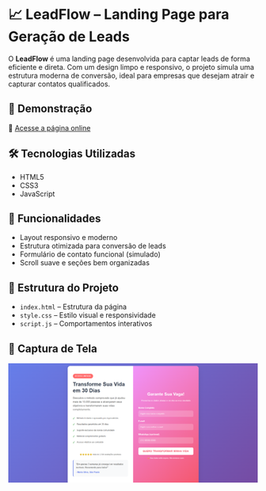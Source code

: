 # 📈 LeadFlow – Landing Page para Geração de Leads

O **LeadFlow** é uma landing page desenvolvida para captar leads de forma eficiente e direta. Com um design limpo e responsivo, o projeto simula uma estrutura moderna de conversão, ideal para empresas que desejam atrair e capturar contatos qualificados.

## 🚀 Demonstração

🔗 [Acesse a página online](https://jhonatanolivv.github.io/LeadFlow/)

## 🛠️ Tecnologias Utilizadas

- HTML5  
- CSS3  
- JavaScript

## 🎯 Funcionalidades

- Layout responsivo e moderno  
- Estrutura otimizada para conversão de leads  
- Formulário de contato funcional (simulado)  
- Scroll suave e seções bem organizadas

## 📁 Estrutura do Projeto

- `index.html` – Estrutura da página  
- `style.css` – Estilo visual e responsividade  
- `script.js` – Comportamentos interativos

## 📸 Captura de Tela

![LeadFlow Screenshot](./assets/project4.png)
